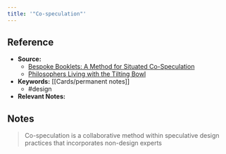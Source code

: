 ```yaml
---
title: '"Co-speculation"'
---
```

## Reference
- **Source:**
	- [Bespoke Booklets: A Method for Situated Co-Speculation](https://dl.acm.org/doi/10.1145/3322276.3322311)
	- [Philosophers Living with the Tilting Bowl](https://dl.acm.org/doi/10.1145/3173574.3173668)
- **Keywords:** [[Cards/permanent notes]]
	- #design 
- **Relevant Notes:** 
## Notes
> Co-speculation is a collaborative method within speculative design practices that incorporates non-design experts
